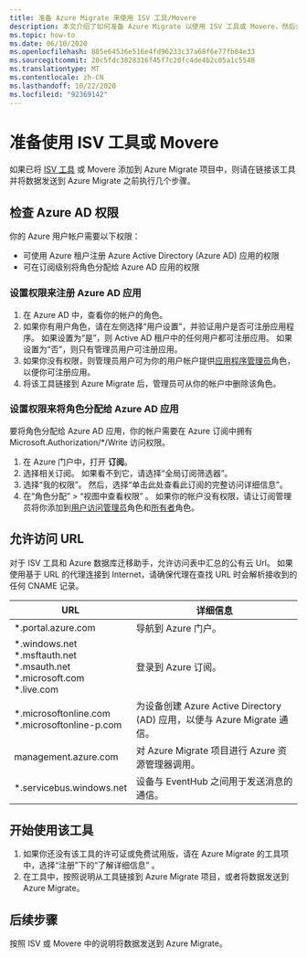 ```yaml
---
title: 准备 Azure Migrate 来使用 ISV 工具/Movere
description: 本文介绍了如何准备 Azure Migrate 以使用 ISV 工具或 Movere，然后介绍如何开始使用该工具。
ms.topic: how-to
ms.date: 06/10/2020
ms.openlocfilehash: 885e64536e516e4fd96233c37a68f6e77fb84e33
ms.sourcegitcommit: 28c5fdc3828316f45f7c20fc4de4b2c05a1c5548
ms.translationtype: MT
ms.contentlocale: zh-CN
ms.lasthandoff: 10/22/2020
ms.locfileid: "92369142"
---
```

# <a name="prepare-to-work-with-an-isv-tool-or-movere"></a>准备使用 ISV 工具或 Movere

如果已将 [ISV 工具](migrate-services-overview.md#isv-integration) 或 Movere 添加到 Azure Migrate 项目中，则请在链接该工具并将数据发送到 Azure Migrate 之前执行几个步骤。 

## <a name="check-azure-ad-permissions"></a>检查 Azure AD 权限

你的 Azure 用户帐户需要以下权限：

- 可使用 Azure 租户注册 Azure Active Directory (Azure AD) 应用的权限
- 可在订阅级别将角色分配给 Azure AD 应用的权限


### <a name="set-permissions-to-register-an-azure-ad-app"></a>设置权限来注册 Azure AD 应用

1. 在 Azure AD 中，查看你的帐户的角色。
2. 如果你有用户角色，请在左侧选择“用户设置”，并验证用户是否可注册应用程序。 如果设置为“是”，则 Active AD 租户中的任何用户都可注册应用。 如果设置为“否”，则只有管理员用户可注册应用。   
3. 如果你没有权限，则管理员用户可为你的用户帐户提供[应用程序管理员](../active-directory/roles/permissions-reference.md#application-administrator)角色，以便你可注册应用。
4. 将该工具链接到 Azure Migrate 后，管理员可从你的帐户中删除该角色。

### <a name="set-permissions-to-assign-a-role-to-an-azure-ad-app"></a>设置权限来将角色分配给 Azure AD 应用
 
要将角色分配给 Azure AD 应用，你的帐户需要在 Azure 订阅中拥有 Microsoft.Authorization/*/Write 访问权限。 

1. 在 Azure 门户中，打开 **订阅**。
2. 选择相关订阅。 如果看不到它，请选择“全局订阅筛选器”。 
3. 选择“我的权限”。 然后，选择“单击此处查看此订阅的完整访问详细信息”。
4. 在“角色分配” > “视图中查看权限” 。 如果你的帐户没有权限，请让订阅管理员将你添加到[用户访问管理员](../role-based-access-control/built-in-roles.md#user-access-administrator)角色和[所有者](../role-based-access-control/built-in-roles.md#owner)角色。

## <a name="allow-access-to-urls"></a>允许访问 URL

对于 ISV 工具和 Azure 数据库迁移助手，允许访问表中汇总的公有云 Url。 如果使用基于 URL 的代理连接到 Internet，请确保代理在查找 URL 时会解析接收到的任何 CNAME 记录。 

**URL** | **详细信息**
--- | ---
*.portal.azure.com  | 导航到 Azure 门户。 
*.windows.net<br/> *.msftauth.net<br/> *.msauth.net <br/> *.microsoft.com<br/> *.live.com   | 登录到 Azure 订阅。 
*.microsoftonline.com<br/> *.microsoftonline-p.com | 为设备创建 Azure Active Directory (AD) 应用，以便与 Azure Migrate 通信。 
management.azure.com | 对 Azure Migrate 项目进行 Azure 资源管理器调用。
*.servicebus.windows.net | 设备与 EventHub 之间用于发送消息的通信。


## <a name="start-using-the-tool"></a>开始使用该工具

1. 如果你还没有该工具的许可证或免费试用版，请在 Azure Migrate 的工具项中，选择“注册”下的“了解详细信息” 。
2. 在工具中，按照说明从工具链接到 Azure Migrate 项目，或者将数据发送到 Azure Migrate。

## <a name="next-steps"></a>后续步骤

按照 ISV 或 Movere 中的说明将数据发送到 Azure Migrate。

   
